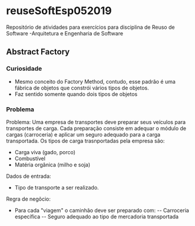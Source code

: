 # reuseSoftEsp052019
Repositório de atividades para exercícios para disciplina de Reuso de Software -Arquitetura e Engenharia de Software

## Abstract Factory

### Curiosidade
- Mesmo conceito do Factory Method, contudo, esse padrão é uma fábrica de objetos que constrói vários tipos de objetos.
- Faz sentido somente quando dois tipos de objetos 

### Problema
Problema: 
Uma empresa de transportes deve preparar seus veículos para transportes de carga. Cada preparação consiste em adequar o módulo de cargas (carroceria) e aplicar um seguro adequado para a carga transportada. Os tipos de carga trasnportadas pela empresa são:
- Carga viva (gado, porco)
- Combustível 
- Matéria orgânica (milho e soja)

Dados de entrada:
- Tipo de transporte a ser realizado.

Regra de negõcio: 
- Para cada "viagem" o caminhão deve ser preparado com:
-- Carroceria específica
-- Seguro adequado ao tipo de mercadoria transportada
